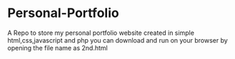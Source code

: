 # Personal-Portfolio
A Repo to store my personal portfolio website created in simple html,css,javascript and php
you can download and run on your browser by opening the file name as 2nd.html
